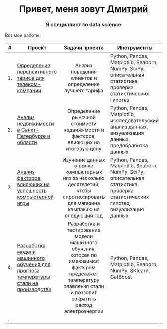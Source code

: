 <h1 align="center">Привет, меня зовут <a href="https://github.com/DemDim10" target="_blank">Дмитрий</a> 
<h3 align="center">Я специалист по data science</h3>
    
Вот мои работы:
    
|  #| Проект        | Задачи проекта          | Инструменты |
|---|---------------|:-----------------------:|-------------|
| 1.| <a href="https://github.com/DemDim10/Portfolio/blob/main/megaline_project/megaline_analysis.ipynb" target="_blank"> Определение перспективного тарифа для телеком-компании|  Анализ поведения клиентов и определение лучшего тарифа|Python, Pandas, Matplotlib, Seaborn, NumPy, SciPy, описательная статистика, проверка статистических гипотез|
| 2.| <a href="https://github.com/DemDim10/Portfolio/blob/main/realestate_project/real_estate.ipynb" target="_blank"> Анализ недвижимости в Санкт-Петербурге и области| Определение рыночной стоимости недвижимости и факторов, влияющих на итоговую цену|Python, Pandas, Matplotlib, исследовательский анализ данных, визуализация данных, предобработка данных|
| 3.| <a href="https://github.com/DemDim10/Portfolio/blob/main/games_project/Computer_games.ipynb" target="_blank"> Анализ факторов, влияющих на успешность компьютерной игры|Изучение данных о рынке компьютерных игр за несколько десятелетий, чтобы спрогнозировать для магазина кампанию на следующий год|Python, Pandas, Matplotlib, Seaborn, NumPy, SciPy, описательная статистика, проверка статистических гипотез, визуализация данных|
| 4.|<a href="https://github.com/DemDim10/Portfolio/blob/main/steel_project/steel_model.ipynb" target="_blank">  Разработка модели машинного обучения для прогноза температуры стали на производстве| Разработка и тестирование модели машинного обучения, которая по имеющимся фактором предскажет температуру плавления стали и позволит сократить расход электроэнергии| Python, Pandas, Matplotlib, Seaborn, NumPy, SKlearn, CatBoost|
|  .|<a href="" target="_blank">||| 
